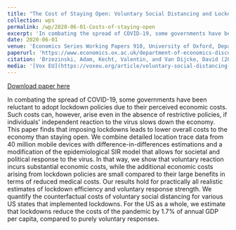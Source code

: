 ```yaml
---
title: "The Cost of Staying Open: Voluntary Social Distancing and Lockdowns in the US"
collection: wps
permalink: /wp/2020-06-01-Costs-of-staying-open
excerpt: 'In combating the spread of COVID-19, some governments have been reluctant to adopt lockdown policies due to their perceived economic costs. Such costs can, however, arise even in the absence of restrictive policies, if individuals&apos; independent reaction to the virus slows down the economy. This paper finds that imposing lockdowns leads to lower overall costs to the economy than staying open. We combine detailed location trace data from 40 million mobile devices with difference-in-differences estimations and a modification of the epidemiological SIR model that allows for societal and political response to the virus. In that way, we show that voluntary reaction incurs substantial economic costs, while the additional economic costs arising from lockdown policies are small compared to their large benefits in terms of reduced medical costs. Our results hold for practically all realistic estimates of lockdown efficiency and voluntary response strength. We quantify the counterfactual costs of voluntary social distancing for various US states that implemented lockdowns. For the US as a whole, we estimate that lockdowns reduce the costs of the pandemic by 1.7% of annual GDP per capita, compared to purely voluntary responses.'
date: 2020-06-01
venue: 'Economics Series Working Papers 910, University of Oxford, Department of Economics'
paperurl: 'https://www.economics.ox.ac.uk/department-of-economics-discussion-paper-series/the-cost-of-staying-open-voluntary-social-distancing-and-lockdowns-in-the-us'
citation: 'Brzezinski, Adam, Kecht, Valentin, and Van Dijcke, David (2020). &quot;The Cost of Staying Open: Voluntary Social Distancing and Lockdowns in the US.&quot; Economics Series Working Papers 910, University of Oxford, Department of Economics.'
media: '[Vox EU](https://voxeu.org/article/voluntary-social-distancing-and-lockdowns-us), [video](https://www.placekey.io/seminars/economy-vs-safety-understanding-the-tradeoffs-during-the-covid-19-pandemic)'
---
```


<a href='https://www.economics.ox.ac.uk/department-of-economics-discussion-paper-series/the-cost-of-staying-open-voluntary-social-distancing-and-lockdowns-in-the-us'>Download paper here</a>

In combating the spread of COVID-19, some governments have been reluctant to adopt lockdown policies due to their perceived economic costs. Such costs can, however, arise even in the absence of restrictive policies, if individuals&apos; independent reaction to the virus slows down the economy. This paper finds that imposing lockdowns leads to lower overall costs to the economy than staying open. We combine detailed location trace data from 40 million mobile devices with difference-in-differences estimations and a modification of the epidemiological SIR model that allows for societal and political response to the virus. In that way, we show that voluntary reaction incurs substantial economic costs, while the additional economic costs arising from lockdown policies are small compared to their large benefits in terms of reduced medical costs. Our results hold for practically all realistic estimates of lockdown efficiency and voluntary response strength. We quantify the counterfactual costs of voluntary social distancing for various US states that implemented lockdowns. For the US as a whole, we estimate that lockdowns reduce the costs of the pandemic by 1.7% of annual GDP per capita, compared to purely voluntary responses.
